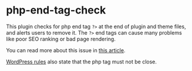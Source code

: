 # php-end-tag-check

This plugin checks for php end tag `?>` at the end of plugin and theme files, and alerts users to remove it. The `?>` end tags can cause many problems like poor SEO ranking or bad page rendering.

You can read more about this issue in [this article](http://hardcorewp.com/2013/always-omit-closing-php-tags-in-wordpress-plugins/).

[WordPress rules](http://www.php-fig.org/psr/psr-2/) also state that the php tag must not be close.
